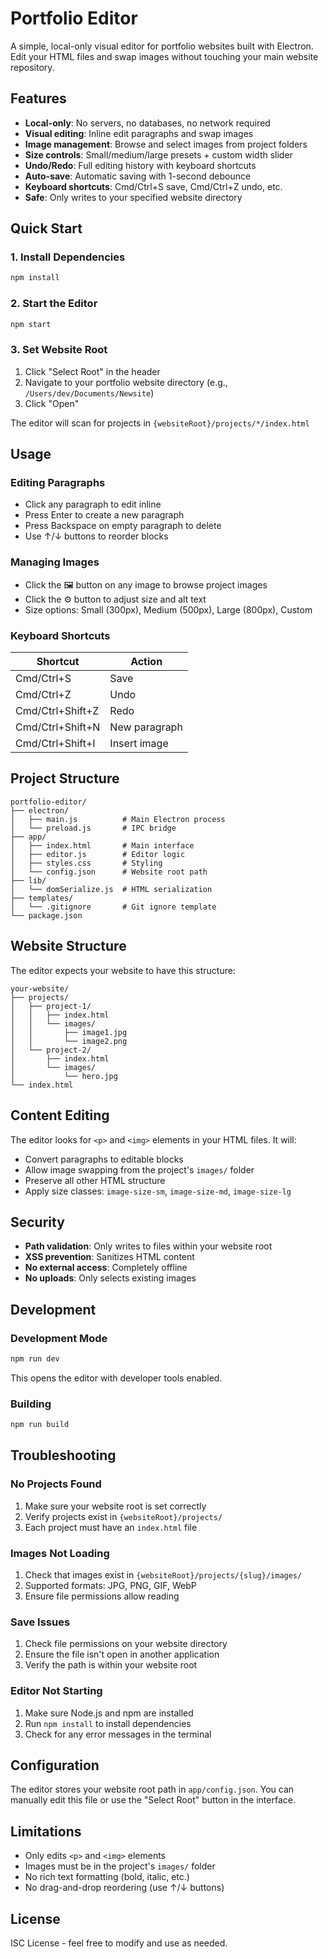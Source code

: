 # Portfolio Editor

A simple, local-only visual editor for portfolio websites built with Electron. Edit your HTML files and swap images without touching your main website repository.

## Features

- **Local-only**: No servers, no databases, no network required
- **Visual editing**: Inline edit paragraphs and swap images
- **Image management**: Browse and select images from project folders
- **Size controls**: Small/medium/large presets + custom width slider
- **Undo/Redo**: Full editing history with keyboard shortcuts
- **Auto-save**: Automatic saving with 1-second debounce
- **Keyboard shortcuts**: Cmd/Ctrl+S save, Cmd/Ctrl+Z undo, etc.
- **Safe**: Only writes to your specified website directory

## Quick Start

### 1. Install Dependencies

```bash
npm install
```

### 2. Start the Editor

```bash
npm start
```

### 3. Set Website Root

1. Click "Select Root" in the header
2. Navigate to your portfolio website directory (e.g., `/Users/dev/Documents/Newsite`)
3. Click "Open"

The editor will scan for projects in `{websiteRoot}/projects/*/index.html`

## Usage

### Editing Paragraphs

- Click any paragraph to edit inline
- Press Enter to create a new paragraph
- Press Backspace on empty paragraph to delete
- Use ↑/↓ buttons to reorder blocks

### Managing Images

- Click the 🖼️ button on any image to browse project images
- Click the ⚙️ button to adjust size and alt text
- Size options: Small (300px), Medium (500px), Large (800px), Custom

### Keyboard Shortcuts

| Shortcut | Action |
|----------|--------|
| Cmd/Ctrl+S | Save |
| Cmd/Ctrl+Z | Undo |
| Cmd/Ctrl+Shift+Z | Redo |
| Cmd/Ctrl+Shift+N | New paragraph |
| Cmd/Ctrl+Shift+I | Insert image |

## Project Structure

```
portfolio-editor/
├── electron/
│   ├── main.js          # Main Electron process
│   └── preload.js       # IPC bridge
├── app/
│   ├── index.html       # Main interface
│   ├── editor.js        # Editor logic
│   ├── styles.css       # Styling
│   └── config.json      # Website root path
├── lib/
│   └── domSerialize.js  # HTML serialization
├── templates/
│   └── .gitignore       # Git ignore template
└── package.json
```

## Website Structure

The editor expects your website to have this structure:

```
your-website/
├── projects/
│   ├── project-1/
│   │   ├── index.html
│   │   └── images/
│   │       ├── image1.jpg
│   │       └── image2.png
│   └── project-2/
│       ├── index.html
│       └── images/
│           └── hero.jpg
└── index.html
```

## Content Editing

The editor looks for `<p>` and `<img>` elements in your HTML files. It will:

- Convert paragraphs to editable blocks
- Allow image swapping from the project's `images/` folder
- Preserve all other HTML structure
- Apply size classes: `image-size-sm`, `image-size-md`, `image-size-lg`

## Security

- **Path validation**: Only writes to files within your website root
- **XSS prevention**: Sanitizes HTML content
- **No external access**: Completely offline
- **No uploads**: Only selects existing images

## Development

### Development Mode

```bash
npm run dev
```

This opens the editor with developer tools enabled.

### Building

```bash
npm run build
```

## Troubleshooting

### No Projects Found

1. Make sure your website root is set correctly
2. Verify projects exist in `{websiteRoot}/projects/`
3. Each project must have an `index.html` file

### Images Not Loading

1. Check that images exist in `{websiteRoot}/projects/{slug}/images/`
2. Supported formats: JPG, PNG, GIF, WebP
3. Ensure file permissions allow reading

### Save Issues

1. Check file permissions on your website directory
2. Ensure the file isn't open in another application
3. Verify the path is within your website root

### Editor Not Starting

1. Make sure Node.js and npm are installed
2. Run `npm install` to install dependencies
3. Check for any error messages in the terminal

## Configuration

The editor stores your website root path in `app/config.json`. You can manually edit this file or use the "Select Root" button in the interface.

## Limitations

- Only edits `<p>` and `<img>` elements
- Images must be in the project's `images/` folder
- No rich text formatting (bold, italic, etc.)
- No drag-and-drop reordering (use ↑/↓ buttons)

## License

ISC License - feel free to modify and use as needed.
